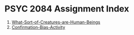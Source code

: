 # PSYC 2084 Assignment Index 

1) [What-Sort-of-Creatures-are-Human-Beings](What-Sort-of-Creatures-are-Human-Beings)
2) [Confirmation-Bias-Activity](Confirmation-Bias-Activity) 
